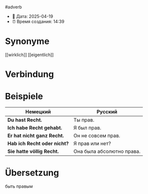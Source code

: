 #adverb
- 📍 Дата: 2025-04-19
- ⏰ Время создания: 14:39
# Synonyme
[[wirklich]]
[[eigentlich]]
# Verbindung 

# Beispiele
|Немецкий|Русский|
|---|---|
|**Du hast Recht.**|Ты прав.|
|**Ich habe Recht gehabt.**|Я был прав.|
|**Er hat nicht ganz Recht.**|Он не совсем прав.|
|**Hab ich Recht oder nicht?**|Я прав или нет?|
|**Sie hatte völlig Recht.**|Она была абсолютно права.|
# Übersetzung
быть правым